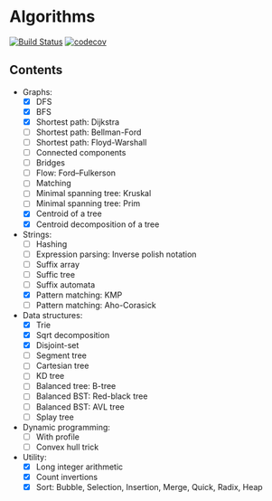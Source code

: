 # Algorithms
[![Build Status](https://travis-ci.org/CUBERLEON/algs.svg?branch=master)](https://travis-ci.org/CUBERLEON/algs)
[![codecov](https://codecov.io/gh/CUBERLEON/algs/branch/master/graph/badge.svg)](https://codecov.io/gh/CUBERLEON/algs)

## Contents
- Graphs:
    - [x] DFS
    - [x] BFS
    - [x] Shortest path: Dijkstra
    - [ ] Shortest path: Bellman-Ford
    - [ ] Shortest path: Floyd-Warshall
    - [ ] Connected components
    - [ ] Bridges
    - [ ] Flow: Ford–Fulkerson
    - [ ] Matching
    - [ ] Minimal spanning tree: Kruskal
    - [ ] Minimal spanning tree: Prim
    - [x] Centroid of a tree
    - [x] Centroid decomposition of a tree
- Strings:
    - [ ] Hashing
    - [ ] Expression parsing: Inverse polish notation
    - [ ] Suffix array
    - [ ] Suffic tree
    - [ ] Suffix automata
    - [x] Pattern matching: KMP
    - [ ] Pattern matching: Aho-Corasick
- Data structures:
    - [x] Trie
    - [x] Sqrt decomposition
    - [x] Disjoint-set
    - [ ] Segment tree
    - [ ] Cartesian tree
    - [ ] KD tree
    - [ ] Balanced tree: B-tree
    - [ ] Balanced BST: Red-black tree
    - [ ] Balanced BST: AVL tree
    - [ ] Splay tree
- Dynamic programming:
    - [ ] With profile
    - [ ] Convex hull trick
- Utility:
    - [x] Long integer arithmetic
    - [x] Count invertions
    - [x] Sort: Bubble, Selection, Insertion, Merge, Quick, Radix, Heap